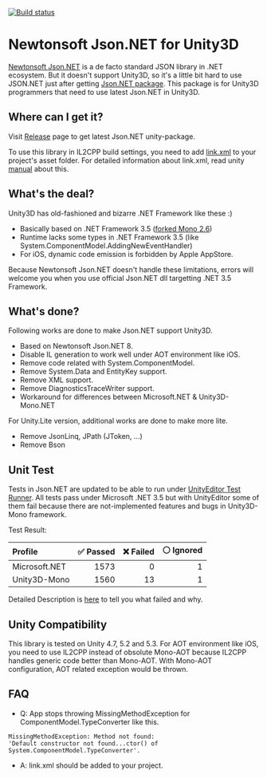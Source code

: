 [![Build status](https://ci.appveyor.com/api/projects/status/slry7u0dy894pevo/branch/master?svg=true)](https://ci.appveyor.com/project/veblush/json-net-unity3d/branch/master)

# Newtonsoft Json.NET for Unity3D

[Newtonsoft Json.NET](http://www.newtonsoft.com/json) is a de facto standard JSON library in .NET ecosystem.
But it doesn't support Unity3D, so it's a little bit hard to use JSON.NET just after getting [Json.NET package](https://www.nuget.org/packages/Newtonsoft.Json/).
This package is for Unity3D programmers that need to use latest Json.NET in Unity3D.

## Where can I get it?

Visit [Release](https://github.com/SaladLab/Json.Net.Unity3D/releases)
page to get latest Json.NET unity-package.

To use this library in IL2CPP build settings, you need to add
[link.xml](https://github.com/SaladLab/Json.Net.Unity3D/blob/master/src/UnityPackage/Assets/link.xml) to your project's asset folder.
For detailed information about link.xml, read unity [manual](http://docs.unity3d.com/Manual/iphone-playerSizeOptimization.html) about this.

## What's the deal?

Unity3D has old-fashioned and bizarre .NET Framework like these :)
 - Basically based on .NET Framework 3.5 ([forked Mono 2.6](https://github.com/Unity-Technologies/mono/commits/unity-staging))
 - Runtime lacks some types in .NET Framework 3.5 (like System.ComponentModel.AddingNewEventHandler)
 - For iOS, dynamic code emission is forbidden by Apple AppStore.

Because Newtonsoft Json.NET doesn't handle these limitations, errors will welcome you
when you use official Json.NET dll targetting .NET 3.5 Framework.

## What's done?

Following works are done to make Json.NET support Unity3D.

 - Based on Newtonsoft Json.NET 8.
 - Disable IL generation to work well under AOT environment like iOS.
 - Remove code related with System.ComponentModel.
 - Remove System.Data and EntityKey support.
 - Remove XML support.
 - Remove DiagnosticsTraceWriter support.
 - Workaround for differences between Microsoft.NET & Unity3D-Mono.NET

For Unity.Lite version, additional works are done to make more lite.

 - Remove JsonLinq, JPath (JToken, ...)
 - Remove Bson

## Unit Test

Tests in Json.NET are updated to be able to run under
[UnityEditor Test Runner](http://docs.unity3d.com/Manual/testing-editortestsrunner.html).
All tests pass under Microsoft .NET 3.5 but with UnityEditor some of them fail
because there are not-implemented features and bugs in Unity3D-Mono framework.

Test Result:

| Profile        |:white_check_mark: Passed | :x: Failed | :white_circle: Ignored |
| :------------- | -----------------------: | ---------: | ---------------------: |
| Microsoft.NET  |                     1573 |          0 |                      1 |
| Unity3D-Mono   |                     1560 |         13 |                      1 |

Detailed Description is [here](./docs/UnitTest.md) to tell you what failed and why.

## Unity Compatibility

This library is tested on Unity 4.7, 5.2 and 5.3. For AOT environment like iOS, you
need to use IL2CPP instead of obsolute Mono-AOT because IL2CPP handles generic code better than Mono-AOT. With Mono-AOT configuration, AOT related exception would be thrown.

## FAQ

 - Q: App stops throwing MissingMethodException for ComponentModel.TypeConverter like this.
```
MissingMethodException: Method not found:
'Default constructor not found...ctor() of System.ComponentModel.TypeConverter'.
```
 - A: link.xml should be added to your project.
